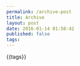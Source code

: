 ```yaml
---
permalink: /archive-post
title: Archive 
layout: post
date: 2016-01-14 01:58:42
published: false
tags: 
---
```


{{tags}}